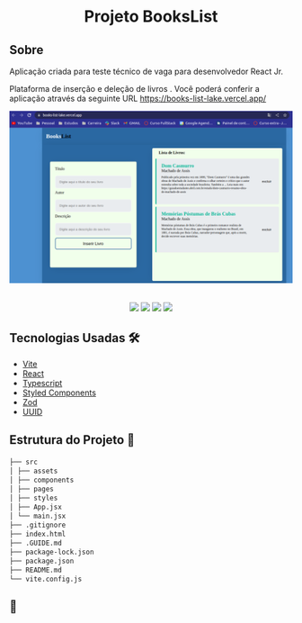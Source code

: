 <h1 align="center">Projeto BooksList</h1>

## Sobre

Aplicação criada para teste técnico de vaga para desenvolvedor React Jr.

Plataforma de inserção e deleção de livros .
Você poderá conferir a aplicação através da seguinte URL https://books-list-lake.vercel.app/

<div align="center">
<img src="./src/assets/bookList.png" width="600px">

</div> <br>

<p align="center">
<img src="https://img.shields.io/badge/vite-white?style=for-the-badge&logo=vite&logoColor=8B73FE"></img>
<img src="https://img.shields.io/badge/react-white?style=for-the-badge&logo=vite&logoColor=8B73FE"></img>
<img src="https://img.shields.io/badge/Styled--Components-444?style=for-the-badge&logo=styled-components&logoColor=white"></img>
<img src="https://img.shields.io/badge/React--Hook--Form-gold?style=for-the-badge&logo=react&logoColor=black"></img>

</p>

## Tecnologias Usadas 🛠️

- [Vite](https://vitejs.dev)
- [React](https://react.dev/)
- [Typescript](https://www.typescriptlang.org/)
- [Styled Components](https://styled-components.com/)
- [Zod](https://zod.dev/)
- [UUID](https://www.npmjs.com/package/uuid)

## Estrutura do Projeto 📂

```
├── src
│ ├── assets
│ ├── components
│ ├── pages
│ ├── styles
│ ├── App.jsx
│ └── main.jsx
├── .gitignore
├── index.html
├── .GUIDE.md
├── package-lock.json
├── package.json
├── README.md
└── vite.config.js
```

## 💛

<br>
